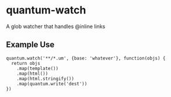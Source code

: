 quantum-watch
=============

A glob watcher that handles @inline links

Example Use
-----------

    quantum.watch('**/*.um', {base: 'whatever'}, function(objs) {
      return objs
        .map(template())
        .map(html())
        .map(html.stringify())
        .map(quantum.write('dest'))
    })
